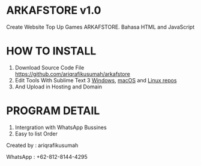 
# ARKAFSTORE v1.0
Create Website Top Up Games ARKAFSTORE. Bahasa HTML and JavaScript

# HOW TO INSTALL
1. Download Source Code File https://github.com/ariqrafikusumah/arkafstore
2. Edit Tools With Sublime Text 3 <a class="github-button" href="https://download.sublimetext.com/sublime_text_build_4126_x64_setup.exe" data-icon="octicon-download" aria-label="Download ntkme/github-buttons on GitHub">Windows</a>, <a class="github-button" href="https://download.sublimetext.com/sublime_text_build_4126_mac.zip" data-icon="octicon-download" aria-label="Download ntkme/github-buttons on GitHub">macOS</a> and <a class="github-button" href="https://www.sublimetext.com/docs/linux_repositories.html" data-icon="octicon-download" aria-label="Download ntkme/github-buttons on GitHub">Linux repos</a>
3. And Upload in Hosting and Domain

# PROGRAM DETAIL
1. Intergration with WhatsApp Bussines
2. Easy to list Order 

Created by : ariqrafikusumah

WhatsApp : +62-812-8144-4295
